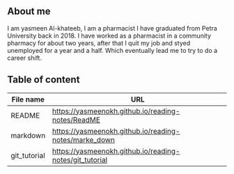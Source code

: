 ## **About me**
I am yasmeen Al-khateeb, I am a pharmacist I have graduated from Petra University back in 2018. I have worked as a pharmacist in a community pharmacy for about two years, after that I quit my job and styed unemployed for a year and a half. Which eventually lead me to try to do a career shift.  
## **Table of content**
**File name**| **URL**
-------------|--------
README   |https://yasmeenokh.github.io/reading-notes/ReadME 
 markdown | https://yasmeenokh.github.io/reading-notes/marke_down  
git_tutorial | https://yasmeenokh.github.io/reading-notes/git_tutorial 

